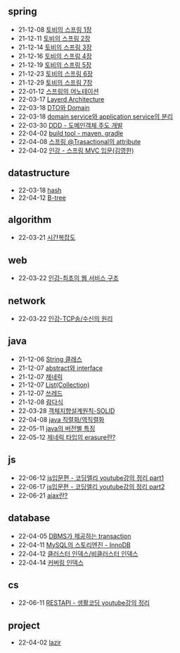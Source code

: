 ## spring
+ 21-12-08 [토비의 스프링 1장](https://lala-ogu.github.io/spring/spring-chapter1/)
+ 21-12-11 [토비의 스프링 2장](https://lala-ogu.github.io/spring/spring-chapter2/)
+ 21-12-14 [토비의 스프링 3장](https://lala-ogu.github.io/spring/spring-chapter3/)
+ 21-12-16 [토비의 스프링 4장](https://lala-ogu.github.io/spring/spring-chapter4/)
+ 21-12-19 [토비의 스프링 5장](https://lala-ogu.github.io/spring/spring-chapter5/)
+ 21-12-23 [토비의 스프링 6장](https://lala-ogu.github.io/spring/spring-chapter6/)
+ 21-12-29 [토비의 스프링 7장](https://lala-ogu.github.io/spring/spring-chapter9)
+ 22-01-12 [스프링의 어노테이션](https://lala-ogu.github.io/spring/spring-annotations/)
+ 22-03-17 [Layerd Architecture](https://lala-ogu.github.io/spring/spring-architecture/)
+ 22-03-18 [DTO와 Domain](https://lala-ogu.github.io/spring/spring-domain_DTO/)
+ 22-03-18 [domain service와 application service의 분리](https://lala-ogu.github.io/spring/spring-domain_service/)
+ 22-03-30 [DDD - 도메인객체 주도 개발](https://lala-ogu.github.io/architecture/spring-DDD/)
+ 22-04-02 [build tool - maven, gradle](https://lala-ogu.github.io/spring/spring-buildtool/)
+ 22-04-08 [스프링 @Trasactional의 attribute](https://lala-ogu.github.io/spring/spring-transactional/)
+ 22-04-02 [인강 - 스프링 MVC 입문(김영한)](https://lala-ogu.github.io/spring/online_study-springbegginer/)

## datastructure
+ 22-03-18 [hash](https://lala-ogu.github.io/data_structure/data_structure-hash/)
+ 22-04-12 [B-tree](https://lala-ogu.github.io/datastructure/datastructure-btree/)

## algorithm
+ 22-03-21 [시간복잡도](https://lala-ogu.github.io/algorithm/algorithm-time_complexity/)

## web
+ 22-03-22 [인강-최초의 웹 서비스 구조](https://lala-ogu.github.io/web/online_study-web_service/)

## network
+ 22-03-22 [인강-TCP송/수신의 원리](https://lala-ogu.github.io/network/online_study-tcp/)

## java
+ 21-12-06 [String 클래스](https://lala-ogu.github.io/java/java-string/)
+ 21-12-07 [abstract와 interface](https://lala-ogu.github.io/java/java-abstract-interface/)
+ 21-12-07 [제네릭](https://lala-ogu.github.io/java/java-generic/)
+ 21-12-07 [List(Collection)](https://lala-ogu.github.io/java/java-list/)
+ 21-12-07 [쓰레드](https://lala-ogu.github.io/java/java-thread/)
+ 21-12-08 [람다식](https://lala-ogu.github.io/java/java-lambda/)
+ 22-03-28 [객체지향설계원칙-SOLID](https://lala-ogu.github.io/java/java-solid/)
+ 22-04-08 [java 직렬화/역직렬화](https://lala-ogu.github.io/java/java-serialization/)
+ 22-05-11 [java의 버전별 특징](https://lala-ogu.github.io/java/java-study/java-versions/)
+ 22-05-12 [제네릭 타입의 erasure란?](https://lala-ogu.github.io/java/java-study/java-erasure/)

## js
+ 22-06-12 [js입문편 - 코딩엘리 youtube강의 정리 part1](https://lala-ogu.github.io/js/js_basic/)
+ 22-06-17 [js입문편 - 코딩엘리 youtube강의 정리 part2](https://lala-ogu.github.io/js/js_basic2/)
+ 22-06-21 [ajax란?](https://lala-ogu.github.io/js/ajax/)

## database
+ 22-04-05 [DBMS가 제공하는 transaction](https://lala-ogu.github.io/spring/database-dbms_transaction/)
+ 22-04-11 [MySQL의 스토리엔진 - InnoDB](https://lala-ogu.github.io/database/database-innodb/)
+ 22-04-12 [클러스터 인덱스/비클러스터 인덱스](https://lala-ogu.github.io/database/database-index/)
+ 22-04-14 [커버링 인덱스](https://lala-ogu.github.io/dbms/mysql/database-coveringindex/)

## cs
+ 22-06-11 [RESTAPI - 생활코딩 youtube강의 정리](https://lala-ogu.github.io/cs/cs-study/online_study-rest_api/)

## project
+ 22-04-02 [lazir](https://lala-ogu.github.io/project/project-lazir/)


